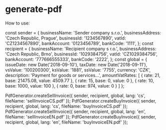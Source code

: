 # generate-pdf

How to use:

const sender = {
  businessName: 'Sender company s.r.o.',
  businessAddress: 'Czech Republic, Prague',
  businessId: '1234567890',
  vatId: 'CZ1234567890',
  bankAccount: '0123456789',
  bankCode: '1111',
};
const recipient = {
  businessName: 'Recipient company s r.o.',
  businessAddress: 'Czech Republic, Brno',
  businessId: '1029384756',
  vatId: 'CZ1029384756',
  bankAccount: '777666555333',
  bankCode: '2222',
};
const global = {
  issueDate: new Date('2018-09-10'),
  taxDate: new Date('2018-09-11'),
  vsValue: '100200300',
  ksValue: '1881',
  ssValue: '7755',
  currency: 'CZK',
  description: 'Payment for goods or services...',
  amountVatRates: [
    {
      rate: 21,
      base: 21475.08,
      value: 4509.77
    },
    {
      rate: 15,
      base: 0,
      value: 0
    },
    {
      rate: 10,
      base: 1000,
      value: 100
    },
    {
      rate: 0,
      base: 974,
      value: 0
    }
  ]
};

PdfGenerator.createSellInvoice({ sender, recipient, global, lang: 'cs', fileName: 'sellInvoiceCS.pdf' });
PdfGenerator.createBuyInvoice({ sender, recipient, global, lang: 'cs', fileName: 'buyInvoiceCS.pdf' });
PdfGenerator.createSellInvoice({ sender, recipient, global, lang: 'en', fileName: 'sellInvoiceEN.pdf' });
PdfGenerator.createBuyInvoice({ sender, recipient, global, lang: 'en', fileName: 'buyInvoiceEN.pdf' });
